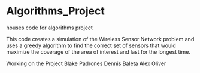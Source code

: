 # Algorithms_Project
houses code for algorithms project
	
This code creates a simulation of the Wireless Sensor Network problem and 
uses a greedy algorithm to find the correct set of sensors that would 
maximize the coverage of the area of interest and last for the longest time.

Working on the Project
Blake Padrones
Dennis Baleta
Alex Oliver
